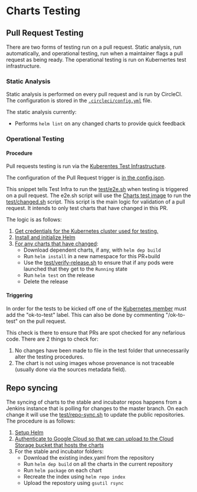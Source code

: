 # Charts Testing

## Pull Request Testing

There are two forms of testing run on a pull request. Static analysis, run
automatically, and operational testing, run when a maintainer flags a pull
request as being ready. The operational testing is run on Kubernertes test
infrastructure.

### Static Analysis

Static analysis is performed on every pull request and is run by CircleCI. The
configuration is stored in the [`.circleci/config.yml`](../.circleci/config.yml)
file.

The static analysis currently:

* Performs `helm lint` on any changed charts to provide quick feedback

### Operational Testing

#### Procedure

Pull requests testing is run via the [Kuberentes Test Infrastructure](https://github.com/kubernetes/test-infra).

The configuration of the Pull Request trigger is [in the config.json](https://github.com/kubernetes/test-infra/blob/827797c54b48295045698465b437f463ca9276c2/jobs/config.json#L10285).

This snippet tells Test Infra to run the [test/e2e.sh](https://github.com/kubernetes/charts/blob/master/test/e2e.sh)
when testing is triggered on a pull request. The e2e.sh script will use the [Charts test image](https://github.com/kubernetes/charts/blob/master/test/Dockerfile)
to run the [test/changed.sh](https://github.com/kubernetes/charts/blob/master/test/changed.sh) script. This script 
is the main logic for validation of a pull request. It intends to only test charts that have changed in this PR.

The logic is as follows:

1. [Get credentials for the Kubernetes cluster used for testing.](https://github.com/kubernetes/charts/blob/master/test/changed.sh#L42)
1. [Install and initialize Helm](https://github.com/kubernetes/charts/blob/master/test/changed.sh#L47)
1. [For any charts that have changed](https://github.com/kubernetes/charts/blob/master/test/changed.sh#L62):
    - Download dependent charts, if any, with `helm dep build`
    - Run `helm install` in a new namespace for this PR+build
    - Use the [test/verify-release.sh](https://github.com/kubernetes/charts/blob/master/test/verify-release.sh) to ensure that if any pods were launched that they get to the `Running` state
    - Run `helm test` on the release
    - Delete the release

#### Triggering

In order for the tests to be kicked off one of the 
[Kubernetes member](https://github.com/orgs/kubernetes/people) must add the 
"ok-to-test" label. This can also be done by commenting "/ok-to-test" on the pull request. 

This check is there to ensure that PRs are spot checked for any nefarious code. There are 2 things to check for:

1. No changes have been made to file in the test folder that unnecessarily alter the testing procedures.
1. The chart is not using images whose provenance is not traceable (usually done via the sources metadata field).

## Repo syncing

The syncing of charts to the stable and incubator repos happens from a Jenkins instance that is polling for changes
to the master branch. On each change it will use the [test/repo-sync.sh](https://github.com/kubernetes/charts/blob/master/test/repo-sync.sh)
to update the public repositories. The procedure is as follows:

1. [Setup Helm](https://github.com/kubernetes/charts/blob/master/test/repo-sync.sh#L16)
1. [Authenticate to Google Cloud so that we can upload to the Cloud Storage bucket that hosts the charts](https://github.com/kubernetes/charts/blob/master/test/repo-sync.sh#L27)
1. For the stable and incubator folders:
   - Download the existing index.yaml from the repository
   - Run `helm dep build` on all the charts in the current repository
   - Run `helm package` on each chart
   - Recreate the index using `helm repo index`
   - Upload the repostory using `gsutil rsync`
